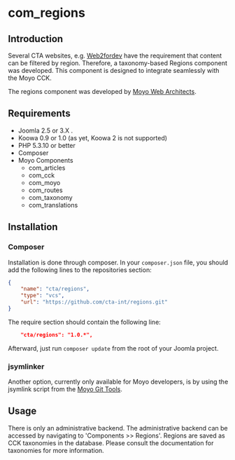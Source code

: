 # com_regions

## Introduction

Several CTA websites, e.g. [Web2fordev](http://web2fordev.net) have the requirement that content can be filtered by
region. Therefore, a taxonomy-based Regions component was developed. This component is designed to integrate
seamlessly with the Moyo CCK.

The regions component was developed by [Moyo Web Architects](http://moyoweb.nl).

## Requirements

* Joomla 2.5 or 3.X .
* Koowa 0.9 or 1.0 (as yet, Koowa 2 is not supported)
* PHP 5.3.10 or better
* Composer
* Moyo Components
    * com_articles
    * com_cck
    * com_moyo
    * com_routes
    * com_taxonomy
    * com_translations

## Installation

### Composer

Installation is done through composer. In your `composer.json` file, you should add the following lines to the repositories
section:

```json
{
    "name": "cta/regions",
    "type": "vcs",
    "url": "https://github.com/cta-int/regions.git"
}
```

The require section should contain the following line:

```json
    "cta/regions": "1.0.*",
```

Afterward, just run `composer update` from the root of your Joomla project.

### jsymlinker

Another option, currently only available for Moyo developers, is by using the jsymlink script from the [Moyo Git
Tools](https://github.com/derjoachim/moyo-git-tools).

## Usage

There is only an administrative backend. The administrative backend can be accessed by navigating to 'Components >> Regions'.
Regions are saved as CCK taxonomies in the database. Please consult the documentation for taxonomies for more information.

